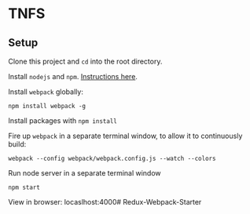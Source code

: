 # TNFS

## Setup

Clone this project and `cd` into the root directory.

Install `nodejs` and `npm`. [Instructions here](https://docs.npmjs.com/getting-started/installing-node).

Install `webpack` globally:
```
npm install webpack -g
```

Install packages with `npm install`

Fire up `webpack` in a separate terminal window, to allow it to continuously build:
```
webpack --config webpack/webpack.config.js --watch --colors
```

Run node server in a separate terminal window
```
npm start
```

View in browser: locaslhost:4000# Redux-Webpack-Starter
